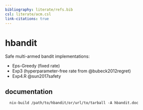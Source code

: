 ```yaml
---
bibliography: literate/refs.bib
csl: literate/acm.csl
link-citations: true
---
```


# hbandit

Safe multi-armed bandit implementations: 

- Eps-Greedy (fixed rate)
- Exp3 (hyperparameter-free rate from @bubeck2012regret)
- Exp4.R @sun2017safety

## documentation

```
  nix-build /path/to/hbandit/or/url/to/tarball -A hbandit.doc
```

<!-- vim: set ft=markdown.pandoc cole=0: -->
